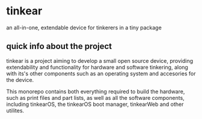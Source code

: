 # tinkear
an all-in-one, extendable device for tinkerers in a tiny package

## quick info about the project
tinkear is a project aiming to develop a small open source device, providing extendability and functionality for hardware and software tinkering, along with its's other components such as an operating system and accesories for the device.

This monorepo contains both everything required to build the hardware, such as print files and part lists, as well as all the software components, including tinkearOS, the tinkearOS boot manager, tinkearWeb and other utilites.
